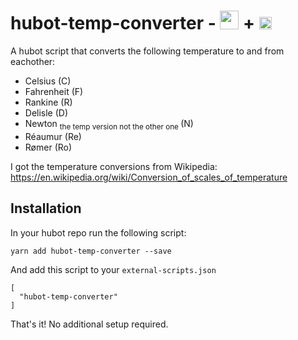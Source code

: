 # hubot-temp-converter - <img src="https://github.com/Eldrick19/hubot-temp-converter/tree/main/img/hubot.png" width=30> + <img src="https://github.com/Eldrick19/hubot-temp-converter/tree/main/img/thermometer.png" width=20>
A hubot script that converts the following temperature to and from eachother:

- Celsius (C) 
- Fahrenheit (F)
- Rankine (R)
- Delisle (D)
- Newton <sub> the temp version not the other one </sub> (N)
- Réaumur (Re)
- Rømer (Ro)

I got the temperature conversions from Wikipedia: https://en.wikipedia.org/wiki/Conversion_of_scales_of_temperature

## Installation

In your hubot repo run the following script:

````
yarn add hubot-temp-converter --save
````

And add this script to your `external-scripts.json`

````
[
  "hubot-temp-converter"
]
````

That's it! No additional setup required.

